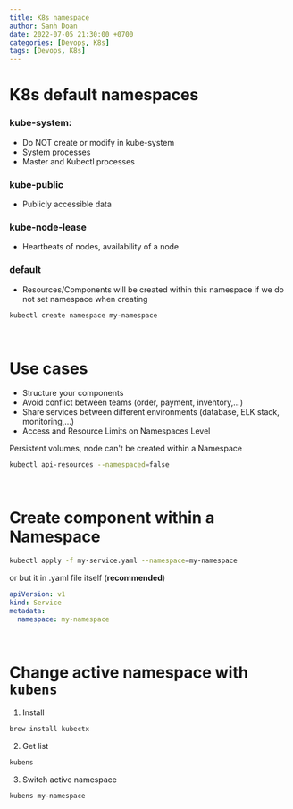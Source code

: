 ```yaml
---
title: K8s namespace
author: Sanh Doan
date: 2022-07-05 21:30:00 +0700
categories: [Devops, K8s]
tags: [Devops, K8s]
---
```


# K8s default namespaces

### kube-system:

- Do NOT create or modify in kube-system
- System processes
- Master and Kubectl processes

### kube-public

- Publicly accessible data

### kube-node-lease

- Heartbeats of nodes, availability of a node

### default

- Resources/Components will be created within this namespace if we do not set namespace when creating

```bash
kubectl create namespace my-namespace
```

<br/>

# Use cases

- Structure your components
- Avoid conflict between teams (order, payment, inventory,...)
- Share services between different environments (database, ELK stack, monitoring,...)
- Access and Resource Limits on Namespaces Level

Persistent volumes, node can't be created within a Namespace

```bash
kubectl api-resources --namespaced=false
```

<br/>

# Create component within a Namespace

```bash
kubectl apply -f my-service.yaml --namespace=my-namespace
```

or but it in .yaml file itself (**recommended**)

```yaml
apiVersion: v1
kind: Service
metadata:
  namespace: my-namespace
```

<br/>

# Change active namespace with `kubens`

1. Install

```bash
brew install kubectx
```

2. Get list

```bash
kubens
```

3. Switch active namespace

```bash
kubens my-namespace
```
